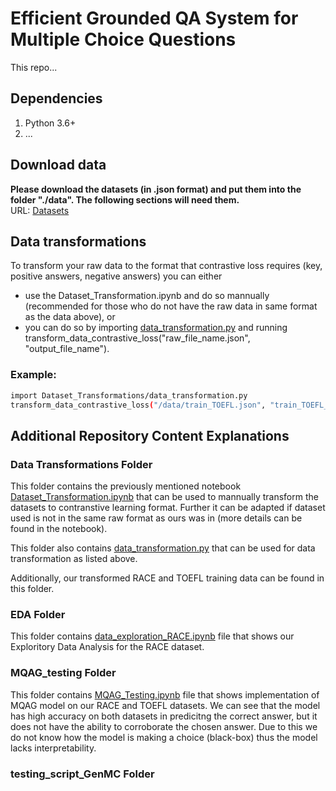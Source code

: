 # Efficient Grounded QA System for Multiple Choice Questions

This repo...


## Dependencies
1. Python 3.6+
2. ...


## Download data

**Please download the datasets (in .json format) and put them into the folder "./data". The following sections will need them.** <br>
URL: [Datasets](https://drive.google.com/drive/folders/1zXiU0i5Ma2Km0ce3TjEwyjQw2SbzA3C-?usp=sharing)


## Data transformations
To transform your raw data to the format that contrastive loss requires (key, positive answers, negative answers) you can either
- use the Dataset_Transformation.ipynb and do so mannually (recommended for those who do not have the raw data in same format as the data above), or
- you can do so by importing [data_transformation.py](https://github.com/anastasia-s02/QA-system-for-MCQ/blob/main/Dataset%20Transformations/data_transformation.py) and running transform_data_contrastive_loss("raw_file_name.json", "output_file_name").

### Example:
```bash
import Dataset_Transformations/data_transformation.py
transform_data_contrastive_loss("/data/train_TOEFL.json", "train_TOEFL_processed_contrastive_loss")
```



## Additional Repository Content Explanations 

### Data Transformations Folder
This folder contains the previously mentioned notebook [Dataset_Transformation.ipynb](https://github.com/anastasia-s02/QA-system-for-MCQ/blob/main/Dataset%20Transformations/Dataset_Transformation.ipynb) that can be used to mannually transform the datasets to contranstive learning format. Further it can be adapted if dataset used is not in the same raw format as ours was in (more details can be found in the notebook). 

This folder also contains [data_transformation.py](https://github.com/anastasia-s02/QA-system-for-MCQ/blob/main/Dataset%20Transformations/data_transformation.py) that can be used for data transformation as listed above. 

Additionally, our transformed RACE and TOEFL training data can be found in this folder. 


### EDA Folder
This folder contains [data_exploration_RACE.ipynb](https://github.com/anastasia-s02/QA-system-for-MCQ/blob/main/EDA/data_exploration_RACE.ipynb) file that shows our Exploritory Data Analysis for the RACE dataset.

### MQAG_testing Folder
This folder contains [MQAG_Testing.ipynb](https://github.com/anastasia-s02/QA-system-for-MCQ/blob/main/MQAG_testing/MQAG_Testing.ipynb) file that shows implementation of MQAG model on our RACE and TOEFL datasets. We can see that the model has high accuracy on both datasets in predicitng the correct answer, but it does not have the ability to corroborate the chosen answer. Due to this we do not know how the model is making a choice (black-box) thus the model lacks interpretability.


### testing_script_GenMC Folder

